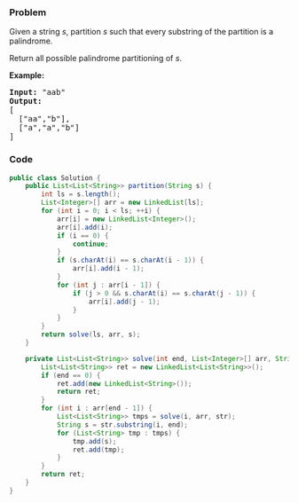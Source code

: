 ### Problem
<p>Given a string <em>s</em>, partition <em>s</em> such that every substring of the partition is a palindrome.</p>

<p>Return all possible palindrome partitioning of <em>s</em>.</p>

<p><strong>Example:</strong></p>

<pre>
<strong>Input:</strong>&nbsp;&quot;aab&quot;
<strong>Output:</strong>
[
  [&quot;aa&quot;,&quot;b&quot;],
  [&quot;a&quot;,&quot;a&quot;,&quot;b&quot;]
]
</pre>


### Code
```java
public class Solution {
    public List<List<String>> partition(String s) {
        int ls = s.length();
        List<Integer>[] arr = new LinkedList[ls];
        for (int i = 0; i < ls; ++i) {
            arr[i] = new LinkedList<Integer>();
            arr[i].add(i);
            if (i == 0) {
                continue;
            }
            if (s.charAt(i) == s.charAt(i - 1)) {
                arr[i].add(i - 1);
            }
            for (int j : arr[i - 1]) {
                if (j > 0 && s.charAt(i) == s.charAt(j - 1)) {
                    arr[i].add(j - 1);
                }
            }
        }
        return solve(ls, arr, s);
    }

    private List<List<String>> solve(int end, List<Integer>[] arr, String str) {
        List<List<String>> ret = new LinkedList<List<String>>();
        if (end == 0) {
            ret.add(new LinkedList<String>());
            return ret;
        }
        for (int i : arr[end - 1]) {
            List<List<String>> tmps = solve(i, arr, str);
            String s = str.substring(i, end);
            for (List<String> tmp : tmps) {
                tmp.add(s);
                ret.add(tmp);
            }
        }
        return ret;
    }
}
```
